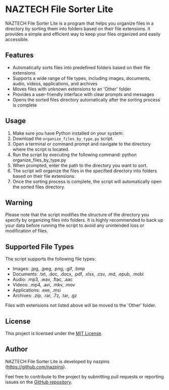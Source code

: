 # NAZTECH File Sorter Lite

NAZTECH File Sorter Lite is a program that helps you organize files in a directory by sorting them into folders based on their file extensions. It provides a simple and efficient way to keep your files organized and easily accessible.

## Features

- Automatically sorts files into predefined folders based on their file extensions
- Supports a wide range of file types, including images, documents, audio, videos, applications, and archives
- Moves files with unknown extensions to an 'Other' folder
- Provides a user-friendly interface with clear prompts and messages
- Opens the sorted files directory automatically after the sorting process is complete

## Usage

1. Make sure you have Python installed on your system.
2. Download the `organize_files_by_type.py` script.
3. Open a terminal or command prompt and navigate to the directory where the script is located.
4. Run the script by executing the following command: python organize_files_by_type.py
5. When prompted, enter the path to the directory you want to sort.
6. The script will organize the files in the specified directory into folders based on their file extensions.
7. Once the sorting process is complete, the script will automatically open the sorted files directory.

## Warning

Please note that the script modifies the structure of the directory you specify by organizing files into folders. It is highly recommended to back up your data before running the script to avoid any unintended loss or modification of files.

## Supported File Types

The script supports the following file types:

- Images: .jpg, .jpeg, .png, .gif, .bmp
- Documents: .txt, .doc, .docx, .pdf, .xlsx, .csv, .md, .epub, .mobi
- Audio: .mp3, .wav, .flac, .aac
- Videos: .mp4, .avi, .mkv, .mov
- Applications: .exe, .msi
- Archives: .zip, .rar, .7z, .tar, .gz

Files with extensions not listed above will be moved to the 'Other' folder.

## License

This project is licensed under the [MIT License](LICENSE).

## Author

NAZTECH File Sorter Lite is developed by nazpins (https://github.com/nazpins).

Feel free to contribute to the project by submitting pull requests or reporting issues on the [GitHub repository](https://github.com/nazpins/naz-file-sorter-lite).
